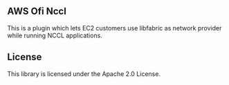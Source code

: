## AWS Ofi Nccl

This is a plugin which lets EC2 customers use libfabric as network provider while running NCCL applications.

## License

This library is licensed under the Apache 2.0 License. 
